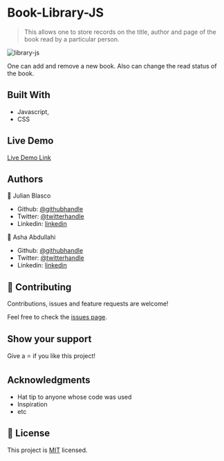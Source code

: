 # Book-Library-JS

> This allows one to store records on the title, author and page of the book read by a particular person.

![library-js](https://user-images.githubusercontent.com/25789605/89838990-5744ba80-db75-11ea-96bd-f6e99724808a.png)

One can add and remove a new book. Also can change the read status of the book.

## Built With

- Javascript,
- CSS

## Live Demo

[Live Demo Link](https://livedemo.com)

## Authors

👤 Julian Blasco

- Github: [@githubhandle](https://github.com/Blasco9 )
- Twitter: [@twitterhandle](https://twitter.com/julianblasco9)
- Linkedin: [linkedin](https://www.linkedin.com/in/julian-blasco/ )

👤 Asha Abdullahi

- Github: [@githubhandle](https://github.com/Ashah15)
- Twitter: [@twitterhandle](https://twitter.com/AshaAbdullahi13)
- Linkedin: [linkedin](https://www.linkedin.com/in/ashaabdullahi/)

## 🤝 Contributing

Contributions, issues and feature requests are welcome!

Feel free to check the [issues page](issues/).

## Show your support

Give a ⭐️ if you like this project!

## Acknowledgments

- Hat tip to anyone whose code was used
- Inspiration
- etc

## 📝 License

This project is [MIT](lic.url) licensed.
